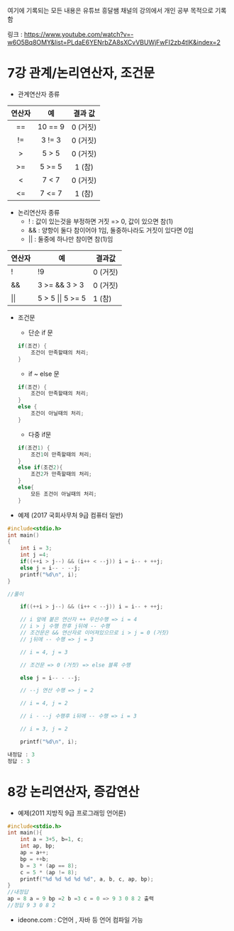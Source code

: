 여기에 기록되는 모든 내용은 유튜브 흥달쌤 채널의 강의에서 개인 공부 목적으로 기록함

링크 : https://www.youtube.com/watch?v=-w6O5Bq8OMY&list=PLdaE6YENrbZA8sXCvVBUWjFwFI2zb4tlK&index=2

# 7강 관계/논리연산자, 조건문

- 관계연산자 종류

| 연산자 |   예    | 결과 값  |
| :----: | :-----: | :------: |
|   ==   | 10 == 9 | 0 (거짓) |
|   !=   | 3 != 3  | 0 (거짓) |
|   >    |  5 > 5  | 0 (거짓) |
|   >=   | 5 >= 5  |  1 (참)  |
|   <    |  7 < 7  | 0 (거짓) |
|   <=   | 7 <= 7  |  1 (참)  |

- 논리연산자 종류
  - ! : 값이 있는것을 부정하면 거짓 => 0, 값이 있으면 참(1)
  - && : 양항이 둘다 참이어야 1임, 둘중하나라도 거짓이 있다면 0임
  - || : 둘중에 하나만 참이면 참(1)임

| 연산자 | 예                | 결과값   |
| ------ | ----------------- | -------- |
| !      | !9                | 0 (거짓) |
| &&     | 3 >= && 3 > 3     | 0 (거짓) |
| \|\|   | 5 > 5 \|\| 5 >= 5 | 1 (참)   |

- 조건문

  - 단순 if 문

  ```c
  if(조건) {
      조건이 만족할때의 처리;
  }
  ```

  - if ~ else 문

  ```c
  if(조건) {
      조건이 만족할때의 처리;
  }
  else {
      조건이 아닐때의 처리;
  }
  ```

  - 다중 if문

  ```c
  if(조건1) {
      조건1이 만족할때의 처리;
  }
  else if(조건2){
      조건2가 만족할때의 처리;
  }
  else{
      모든 조건이 아닐때의 처리;
  }
  ```

- 예제 (2017 국회사무처 9급 컴퓨터 일반)

```c
#include<stdio.h>
int main()
{
    int i = 3;
    int j =4;
    if((++i > j--) && (i++ < --j)) i = i-- + ++j;
    else j = i-- - --j;
    printf("%d\n", i);
}

//풀이

    if((++i > j--) && (i++ < --j)) i = i-- + ++j;	

	// i 앞에 붙은 연산자 ++ 우선수행 => i = 4
	// i > j 수행 한후 j뒤에 -- 수행
	// 조건문은 && 연산자로 이어져있으므로 i > j = 0 (거짓)
	// j뒤에 -- 수행 => j = 3

	// i = 4, j = 3 

	// 조건문 => 0 (거짓) => else 블록 수행

    else j = i-- - --j;

	// --j 연산 수행 => j = 2

	// i = 4, j = 2

	// i - --j 수행후 i뒤에 -- 수행 => i = 3

	// i = 3, j = 2

    printf("%d\n", i);

내정답 : 3
정답 : 3
```

# 8강 논리연산자, 증감연산

- 예제(2011 지방직 9급 프로그래밍 언어론)

```c
#include<stdio.h>
int main(){
    int a = 3+5, b=1, c;
    int ap, bp;
    ap = a++;
    bp = ++b;
    b = 3 * (ap == 8);
    c = 5 * (ap != 8);
    printf("%d %d %d %d %d", a, b, c, ap, bp);
}
//내정답
ap = 8 a = 9 bp =2 b =3 c = 0 => 9 3 0 8 2 출력
//정답 9 3 0 8 2
```

- ideone.com : C언어 , 자바 등 언어 컴파일 가능
